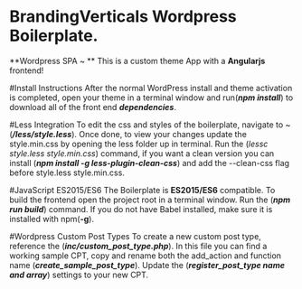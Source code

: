 # BrandingVerticals Wordpress Boilerplate.
**Wordpress SPA ~ ** This is a custom theme App with a **Angularjs** frontend!  


#Install Instructions
After the normal WordPress install and theme activation is completed, open your theme in a terminal window and run(**_npm install_**) to download all of the front end **_dependencies_**.

#Less Integration
To edit the css and styles of the boilerplate, navigate to ~ (**_/less/style.less_**). Once done, to view your changes update the style.min.css by opening the less folder up in terminal. Run the (_lessc style.less style.min.css_) command, if you want a clean version you can install (**_npm install -g less-plugin-clean-css_**) and add the --clean-css flag before style.less style.min.css.

#JavaScript ES2015/ES6
The Boilerplate is **ES2015/ES6** compatible. To build the frontend open the project root in a terminal window. Run the (**_npm run build_**) command. If you do not have Babel installed, make sure it is installed with npm(**-g**).

#Wordpress Custom Post Types
To create a new custom post type, reference the (**_inc/custom_post_type.php_**). In this file you can find a working sample CPT, copy and rename both the add_action and function name (**_create_sample_post_type_**). Update the (**_register_post_type name and array_**) settings to your new CPT. 
